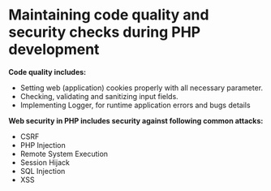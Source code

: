 # Maintaining code quality and security checks during PHP development

**Code quality includes:**
* Setting web (application) cookies properly with all necessary parameter.
* Checking, validating and sanitizing input fields.
* Implementing Logger, for runtime application errors and bugs details

**Web security in PHP includes security against following common attacks:**
* CSRF
* PHP Injection
* Remote System Execution
* Session Hijack
* SQL Injection
* XSS
